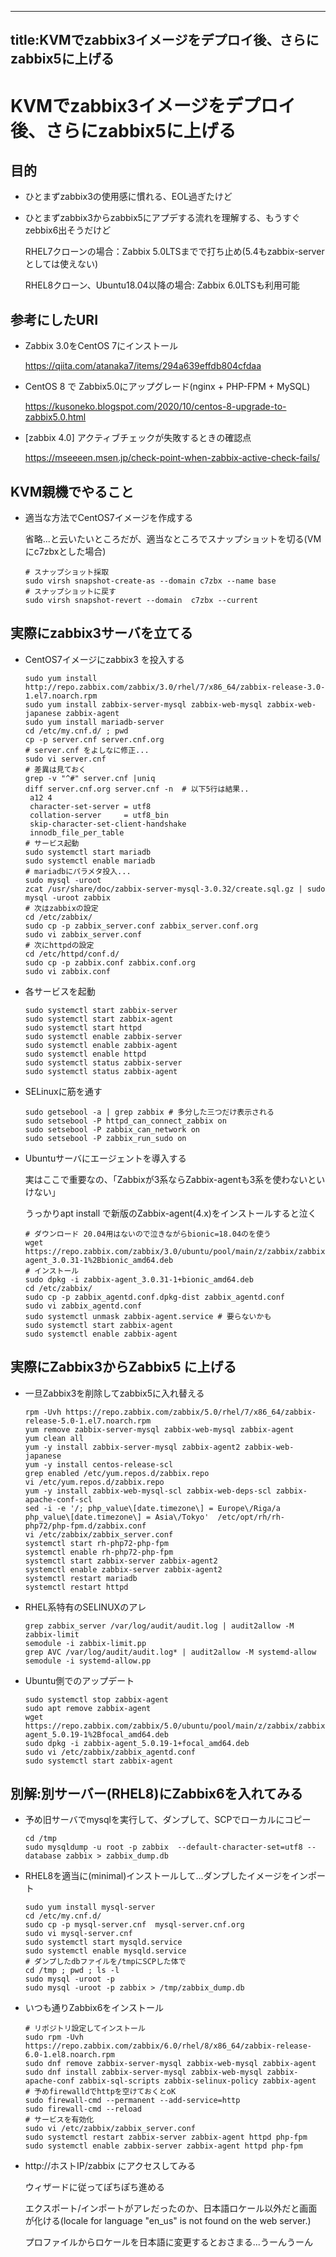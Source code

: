 
---
title:KVMでzabbix3イメージをデプロイ後、さらにzabbix5に上げる
---
# KVMでzabbix3イメージをデプロイ後、さらにzabbix5に上げる

## 目的

- ひとまずzabbix3の使用感に慣れる、EOL過ぎたけど
- ひとまずzabbix3からzabbix5にアプデする流れを理解する、もうすぐzebbix6出そうだけど

  RHEL7クローンの場合：Zabbix 5.0LTSまでで打ち止め(5.4もzabbix-serverとしては使えない)

  RHEL8クローン、Ubuntu18.04以降の場合: Zabbix 6.0LTSも利用可能

## 参考にしたURI

- Zabbix 3.0をCentOS 7にインストール

  https://qiita.com/atanaka7/items/294a639effdb804cfdaa

- CentOS 8 で Zabbix5.0にアップグレード(nginx + PHP-FPM + MySQL)

  https://kusoneko.blogspot.com/2020/10/centos-8-upgrade-to-zabbix5.0.html

- [zabbix 4.0] アクティブチェックが失敗するときの確認点
  
  https://mseeeen.msen.jp/check-point-when-zabbix-active-check-fails/


## KVM親機でやること

- 適当な方法でCentOS7イメージを作成する

  省略...と云いたいところだが、適当なところでスナップショットを切る(VMにc7zbxとした場合)

  ```
  # スナップショット採取
  sudo virsh snapshot-create-as --domain c7zbx --name base
  # スナップショットに戻す
  sudo virsh snapshot-revert --domain  c7zbx --current
  ```

## 実際にzabbix3サーバを立てる

- CentOS7イメージにzabbix3 を投入する
  ```
  sudo yum install http://repo.zabbix.com/zabbix/3.0/rhel/7/x86_64/zabbix-release-3.0-1.el7.noarch.rpm
  sudo yum install zabbix-server-mysql zabbix-web-mysql zabbix-web-japanese zabbix-agent
  sudo yum install mariadb-server
  cd /etc/my.cnf.d/ ; pwd
  cp -p server.cnf server.cnf.org
  # server.cnf をよしなに修正...
  sudo vi server.cnf
  # 差異は見ておく
  grep -v "^#" server.cnf |uniq
  diff server.cnf.org server.cnf -n  # 以下5行は結果..
   a12 4
   character-set-server = utf8
   collation-server     = utf8_bin
   skip-character-set-client-handshake
   innodb_file_per_table
  # サービス起動
  sudo systemctl start mariadb
  sudo systemctl enable mariadb
  # mariadbにパラメタ投入...
  sudo mysql -uroot
  zcat /usr/share/doc/zabbix-server-mysql-3.0.32/create.sql.gz | sudo mysql -uroot zabbix
  # 次はzabbixの設定
  cd /etc/zabbix/
  sudo cp -p zabbix_server.conf zabbix_server.conf.org
  sudo vi zabbix_server.conf
  # 次にhttpdの設定
  cd /etc/httpd/conf.d/
  sudo cp -p zabbix.conf zabbix.conf.org
  sudo vi zabbix.conf
  ```
 - 各サービスを起動
   ```
   sudo systemctl start zabbix-server
   sudo systemctl start zabbix-agent
   sudo systemctl start httpd
   sudo systemctl enable zabbix-server
   sudo systemctl enable zabbix-agent
   sudo systemctl enable httpd
   sudo systemctl status zabbix-server
   sudo systemctl status zabbix-agent
   ```
- SELinuxに筋を通す
  ```
  sudo getsebool -a | grep zabbix # 多分した三つだけ表示される
  sudo setsebool -P httpd_can_connect_zabbix on
  sudo setsebool -P zabbix_can_network on
  sudo setsebool -P zabbix_run_sudo on
  ```

- Ubuntuサーバにエージェントを導入する
  
  実はここで重要なの、「Zabbixが3系ならZabbix-agentも3系を使わないといけない」

  うっかりapt install で新版のZabbix-agent(4.x)をインストールすると泣く
  ```
  # ダウンロード 20.04用はないので泣きながらbionic=18.04のを使う
  wget https://repo.zabbix.com/zabbix/3.0/ubuntu/pool/main/z/zabbix/zabbix-agent_3.0.31-1%2Bbionic_amd64.deb
  # インストール
  sudo dpkg -i zabbix-agent_3.0.31-1+bionic_amd64.deb
  cd /etc/zabbix/
  sudo cp -p zabbix_agentd.conf.dpkg-dist zabbix_agentd.conf
  sudo vi zabbix_agentd.conf
  sudo systemctl unmask zabbix-agent.service # 要らないかも
  sudo systemctl start zabbix-agent
  sudo systemctl enable zabbix-agent
  ```


## 実際にZabbix3からZabbix5 に上げる

- 一旦Zabbix3を削除してzabbix5に入れ替える
  ```
  rpm -Uvh https://repo.zabbix.com/zabbix/5.0/rhel/7/x86_64/zabbix-release-5.0-1.el7.noarch.rpm
  yum remove zabbix-server-mysql zabbix-web-mysql zabbix-agent
  yum clean all
  yum -y install zabbix-server-mysql zabbix-agent2 zabbix-web-japanese
  yum -y install centos-release-scl
  grep enabled /etc/yum.repos.d/zabbix.repo
  vi /etc/yum.repos.d/zabbix.repo
  yum -y install zabbix-web-mysql-scl zabbix-web-deps-scl zabbix-apache-conf-scl
  sed -i -e '/; php_value\[date.timezone\] = Europe\/Riga/a php_value\[date.timezone\] = Asia\/Tokyo'  /etc/opt/rh/rh-php72/php-fpm.d/zabbix.conf
  vi /etc/zabbix/zabbix_server.conf
  systemctl start rh-php72-php-fpm
  systemctl enable rh-php72-php-fpm
  systemctl start zabbix-server zabbix-agent2
  systemctl enable zabbix-server zabbix-agent2
  systemctl restart mariadb
  systemctl restart httpd
  ```
 
- RHEL系特有のSELINUXのアレ
  ```
  grep zabbix_server /var/log/audit/audit.log | audit2allow -M zabbix-limit
  semodule -i zabbix-limit.pp
  grep AVC /var/log/audit/audit.log* | audit2allow -M systemd-allow
  semodule -i systemd-allow.pp
  ```

- Ubuntu側でのアップデート
  ```
  sudo systemctl stop zabbix-agent
  sudo apt remove zabbix-agent
  wget https://repo.zabbix.com/zabbix/5.0/ubuntu/pool/main/z/zabbix/zabbix-agent_5.0.19-1%2Bfocal_amd64.deb
  sudo dpkg -i zabbix-agent_5.0.19-1+focal_amd64.deb
  sudo vi /etc/zabbix/zabbix_agentd.conf
  sudo systemctl start zabbix-agent
  ```  
  
## 別解:別サーバー(RHEL8)にZabbix6を入れてみる

- 予め旧サーバでmysqlを実行して、ダンプして、SCPでローカルにコピー
  ```
  cd /tmp
  sudo mysqldump -u root -p zabbix  --default-character-set=utf8 --database zabbix > zabbix_dump.db
  ```
- RHEL8を適当に(minimal)インストールして...ダンプしたイメージをインポート
  ```
  sudo yum install mysql-server
  cd /etc/my.cnf.d/
  sudo cp -p mysql-server.cnf  mysql-server.cnf.org
  sudo vi mysql-server.cnf
  sudo systemctl start mysqld.service
  sudo systemctl enable mysqld.service
  # ダンプしたdbファイルを/tmpにSCPした体で
  cd /tmp ; pwd ; ls -l 
  sudo mysql -uroot -p
  sudo mysql -uroot -p zabbix > /tmp/zabbix_dump.db
  ```
- いつも通りZabbix6をインストール
  ```
  # リポジトリ設定してインストール
  sudo rpm -Uvh https://repo.zabbix.com/zabbix/6.0/rhel/8/x86_64/zabbix-release-6.0-1.el8.noarch.rpm
  sudo dnf remove zabbix-server-mysql zabbix-web-mysql zabbix-agent
  sudo dnf install zabbix-server-mysql zabbix-web-mysql zabbix-apache-conf zabbix-sql-scripts zabbix-selinux-policy zabbix-agent
  # 予めfirewalldでhttpを空けておくとoK
  sudo firewall-cmd --permanent --add-service=http
  sudo firewall-cmd --reload
  # サービスを有効化
  sudo vi /etc/zabbix/zabbix_server.conf
  sudo systemctl restart zabbix-server zabbix-agent httpd php-fpm
  sudo systemctl enable zabbix-server zabbix-agent httpd php-fpm
  ```
- http://ホストIP/zabbix にアクセスしてみる
  
  ウィザードに従ってぽちぽち進める

  エクスポート/インポートがアレだったのか、日本語ロケール以外だと画面が化ける(locale for language "en_us" is not found on the web server.)

  プロファイルからロケールを日本語に変更するとおさまる...うーんうーん
  



